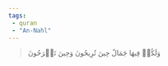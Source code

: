 ```yaml
---
tags: 
 - quran 
 - "An-Nahl"
---
```


> وَلَكُمۡ فِيهَا جَمَالٌ حِينَ تُرِيحُونَ وَحِينَ تَسۡرَحُونَ
